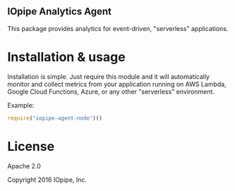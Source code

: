 IOpipe Analytics Agent
----------------------

This package provides analytics for event-driven, "serverless" applications.

# Installation & usage

Installation is simple. Just require this module and it will
automatically monitor and collect metrics from your application
running on AWS Lambda, Google Cloud Functions, Azure, or any
other "serverless" environment.

Example:

```javascript
require("iopipe-agent-node")()
```

# License

Apache 2.0

Copyright 2016 IOpipe, Inc.
